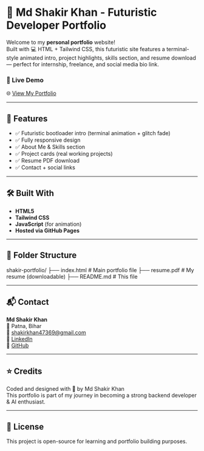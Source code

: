 # 🚀 Md Shakir Khan - Futuristic Developer Portfolio

Welcome to my **personal portfolio** website!  
Built with 💻 HTML + Tailwind CSS, this futuristic site features a terminal-style animated intro, project highlights, skills section, and resume download — perfect for internship, freelance, and social media bio link.

### 🔗 Live Demo  
🌐 [View My Portfolio](https://shakir0021.github.io/Shakir_portfolio/)

---

## 📄 Features

- ✅ Futuristic bootloader intro (terminal animation + glitch fade)
- ✅ Fully responsive design
- ✅ About Me & Skills section
- ✅ Project cards (real working projects)
- ✅ Resume PDF download
- ✅ Contact + social links

---

## 🛠️ Built With

- **HTML5**
- **Tailwind CSS**
- **JavaScript** (for animation)
- **Hosted via GitHub Pages**

---

## 📁 Folder Structure

shakir-portfolio/
├── index.html # Main portfolio file
├── resume.pdf # My resume (downloadable)
├── README.md # This file



---

## 📬 Contact

**Md Shakir Khan**  
📍 Patna, Bihar  
📧 shakirkhan47369@gmail.com  
🔗 [LinkedIn](https://linkedin.com/in/shakir-khan-9267b0316)  
🔗 [GitHub](https://github.com/Shakir0021)

---

## ⭐ Credits

Coded and designed with 💙 by Md Shakir Khan  
This portfolio is part of my journey in becoming a strong backend developer & AI enthusiast.

---

## 📌 License

This project is open-source for learning and portfolio building purposes.
